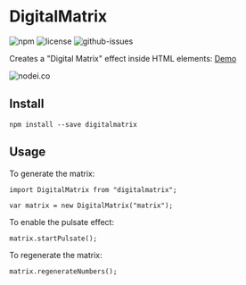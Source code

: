 # DigitalMatrix

![npm](https://img.shields.io/npm/v/digitalmatrix.svg) ![license](https://img.shields.io/npm/l/digitalmatrix.svg) ![github-issues](https://img.shields.io/github/issues/dougmaitelli/DigitalMatrix.svg)

Creates a "Digital Matrix" effect inside HTML elements:
[Demo](https://dougmaitelli.github.io/DigitalMatrix/)

![nodei.co](https://nodei.co/npm/digitalmatrix.png?downloads=true&downloadRank=true&stars=true)

## Install

`npm install --save digitalmatrix`

## Usage

To generate the matrix:
```
import DigitalMatrix from "digitalmatrix";

var matrix = new DigitalMatrix("matrix");
```

To enable the pulsate effect:
```
matrix.startPulsate();
```

To regenerate the matrix:
```
matrix.regenerateNumbers();
```
